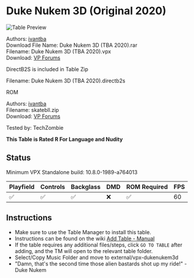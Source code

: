 # Duke Nukem 3D (Original 2020)

![Table Preview](../../images/vpx-dukenukem3d.png)

Authors: [ivantba](https://www.vpforums.org/index.php?showuser=123858)  
Download File Name: Duke Nukem 3D (TBA 2020).rar  
Filename: Duke Nukem 3D (TBA 2020).vpx  
Download: [VP Forums](https://www.vpforums.org/index.php?app=downloads&showfile=14731)

DirectB2S is included in Table Zip
  
Filename: Duke Nukem 3D (TBA 2020).directb2s

ROM 

Authors: [ivantba](https://www.vpforums.org/index.php?showuser=123858)  
Filename: skatebll.zip  
Download: [VP Forums](https://www.vpforums.org/index.php?app=downloads&showfile=674)

Tested by: TechZombie

**This Table is Rated R For Language and Nudity**

## Status 

Minimum VPX Standalone build: 10.8.0-1989-a764013

| Playfield | Controls | Backglass | DMD | ROM Required | FPS | 
|-----------|----------|-----------|-----|--------------|-----|
| :white_check_mark: | :white_check_mark: | :white_check_mark: | :x: | :white_check_mark: | 60 |

## Instructions

- Make sure to use the Table Manager to install this table.
- Instructions can be found on the wiki [Add Table - Manual](https://github.com/LegendsUnchained/vpx-standalone-alp4k/wiki/%5B04%5D-%F0%9F%A7%A1-TM-%E2%80%90-Other-Features#add-table---manual)
- If the table requires any additional files/steps, click `GO TO TABLE` after adding, and the TM will open to the relevant table folder.
- Select/Copy Music Folder and move to external/vpx-dukenukem3d
- "Damn, that's the second time those alien bastards shot up my ride!" - Duke Nukem

